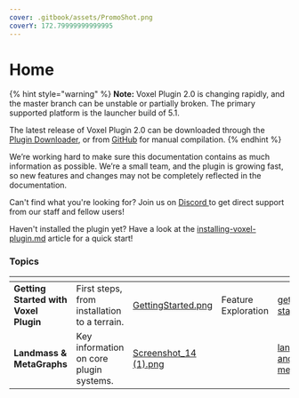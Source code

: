 ```yaml
---
cover: .gitbook/assets/PromoShot.png
coverY: 172.79999999999995
---
```


# Home

{% hint style="warning" %}
**Note:** Voxel Plugin 2.0 is changing rapidly, and the master branch can be unstable or partially broken. The primary supported platform is the launcher build of 5.1.

The latest release of Voxel Plugin 2.0 can be downloaded through the [Plugin Downloader](getting-started/installing-voxel-plugin.md), or from [GitHub](https://github.com/VoxelPlugin/VoxelPlugin/) for manual compilation.&#x20;
{% endhint %}

We’re working hard to make sure this documentation contains as much information as possible. We’re a small team, and the plugin is growing fast, so new features and changes may not be completely reflected in the documentation.

Can't find what you're looking for? Join us on [Discord ](http://discord.voxelplugin.com/)to get direct support from our staff and fellow users!

Haven't installed the plugin yet? Have a look at the [installing-voxel-plugin.md](getting-started/installing-voxel-plugin.md "mention") article for a quick start!





### Topics

<table data-card-size="large" data-view="cards"><thead><tr><th></th><th></th><th data-hidden data-card-cover data-type="files"></th><th data-hidden></th><th data-hidden data-card-target data-type="content-ref"></th></tr></thead><tbody><tr><td><strong>Getting Started with Voxel Plugin</strong> </td><td>First steps, from installation to a terrain.</td><td><a href=".gitbook/assets/GettingStarted.png">GettingStarted.png</a></td><td>Feature Exploration</td><td><a href="getting-started/">getting-started</a></td></tr><tr><td><strong>Landmass &#x26; MetaGraphs</strong></td><td>Key information on core plugin systems.</td><td><a href=".gitbook/assets/Screenshot_14 (1).png">Screenshot_14 (1).png</a></td><td></td><td><a href="landmass-and-metagraphs/">landmass-and-metagraphs</a></td></tr></tbody></table>

